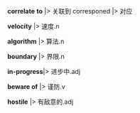 **correlate** **to** |> 关联到
    corresponed |> 对应

**velocity**   |> 速度.n

**algorithm**  |> 算法.n

**boundary**   |> 界限.n

**in-progress**|> 进步中.adj

**beware of**  |> 谨防.v

**hostile**    |> 有敌意的.adj